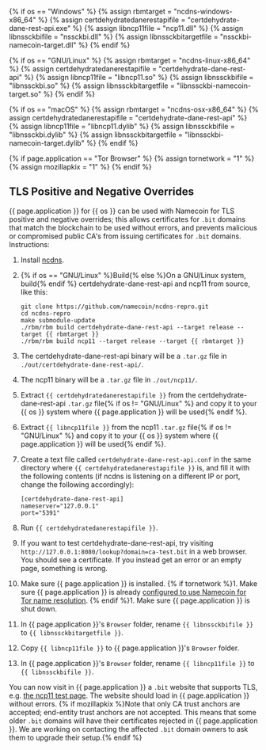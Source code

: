 {% if os == "Windows" %}
{% assign rbmtarget = "ncdns-windows-x86_64" %}
{% assign certdehydratedanerestapifile = "certdehydrate-dane-rest-api.exe" %}
{% assign libncp11file = "ncp11.dll" %}
{% assign libnssckbifile = "nssckbi.dll" %}
{% assign libnssckbitargetfile = "nssckbi-namecoin-target.dll" %}
{% endif %}

{% if os == "GNU/Linux" %}
{% assign rbmtarget = "ncdns-linux-x86_64" %}
{% assign certdehydratedanerestapifile = "certdehydrate-dane-rest-api" %}
{% assign libncp11file = "libncp11.so" %}
{% assign libnssckbifile = "libnssckbi.so" %}
{% assign libnssckbitargetfile = "libnssckbi-namecoin-target.so" %}
{% endif %}

{% if os == "macOS" %}
{% assign rbmtarget = "ncdns-osx-x86_64" %}
{% assign certdehydratedanerestapifile = "certdehydrate-dane-rest-api" %}
{% assign libncp11file = "libncp11.dylib" %}
{% assign libnssckbifile = "libnssckbi.dylib" %}
{% assign libnssckbitargetfile = "libnssckbi-namecoin-target.dylib" %}
{% endif %}

{% if page.application == "Tor Browser" %}
{% assign tornetwork = "1" %}
{% assign mozillapkix = "1" %}
{% endif %}

## TLS Positive and Negative Overrides

{{ page.application }} for {{ os }} can be used with Namecoin for TLS positive and negative overrides; this allows certificates for `.bit` domains that match the blockchain to be used without errors, and prevents malicious or compromised public CA's from issuing certificates for `.bit` domains.  Instructions:

1. Install [ncdns]({{site.baseurl}}docs/ncdns/).
1. {% if os == "GNU/Linux" %}Build{% else %}On a GNU/Linux system, build{% endif %} certdehydrate-dane-rest-api and ncp11 from source, like this:
   
       git clone https://github.com/namecoin/ncdns-repro.git
       cd ncdns-repro
       make submodule-update
       ./rbm/rbm build certdehydrate-dane-rest-api --target release --target {{ rbmtarget }}
       ./rbm/rbm build ncp11 --target release --target {{ rbmtarget }}
   
1. The certdehydrate-dane-rest-api binary will be a `.tar.gz` file in `./out/certdehydrate-dane-rest-api/`.
1. The ncp11 binary will be a `.tar.gz` file in `./out/ncp11/`.
1. Extract `{{ certdehydratedanerestapifile }}` from the certdehydrate-dane-rest-api `.tar.gz` file{% if os != "GNU/Linux" %} and copy it to your {{ os }} system where {{ page.application }} will be used{% endif %}.
1. Extract `{{ libncp11file }}` from the ncp11 `.tar.gz` file{% if os != "GNU/Linux" %} and copy it to your {{ os }} system where {{ page.application }} will be used{% endif %}.
1. Create a text file called `certdehydrate-dane-rest-api.conf` in the same directory where `{{ certdehydratedanerestapifile }}` is, and fill it with the following contents (if ncdns is listening on a different IP or port, change the following accordingly):
   
       [certdehydrate-dane-rest-api]
       nameserver="127.0.0.1"
       port="5391"
   
1. Run `{{ certdehydratedanerestapifile }}`.
1. If you want to test certdehydrate-dane-rest-api, try visiting `http://127.0.0.1:8080/lookup?domain=ca-test.bit` in a web browser.  You should see a certificate.  If you instead get an error or an empty page, something is wrong.
1. Make sure {{ page.application }} is installed.
{% if tornetwork %}1. Make sure {{ page.application }} is already [configured to use Namecoin for Tor name resolution]({{site.baseurl}}docs/tor-resolution/).
{% endif %}1. Make sure {{ page.application }} is shut down.
1. In {{ page.application }}'s `Browser` folder, rename `{{ libnssckbifile }}` to `{{ libnssckbitargetfile }}`.
1. Copy `{{ libncp11file }}` to {{ page.application }}'s `Browser` folder.
1. In {{ page.application }}'s `Browser` folder, rename `{{ libncp11file }}` to `{{ libnssckbifile }}`.

You can now visit in {{ page.application }} a `.bit` website that supports TLS, e.g. [the ncp11 test page](https://ca-test.bit/).  The website should load in {{ page.application }} without errors.  {% if mozillapkix %}Note that only CA trust anchors are accepted; end-entity trust anchors are not accepted.  This means that some older `.bit` domains will have their certificates rejected in {{ page.application }}.  We are working on contacting the affected `.bit` domain owners to ask them to upgrade their setup.{% endif %}

